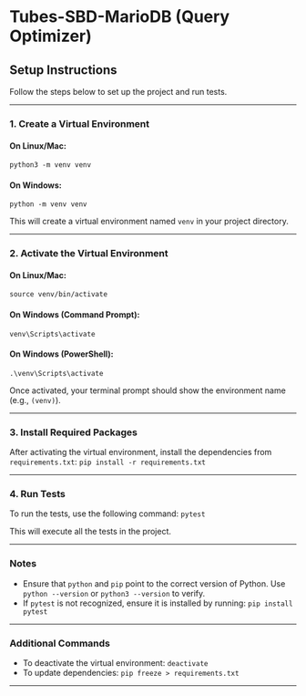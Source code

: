 # Tubes-SBD-MarioDB (Query Optimizer)

## Setup Instructions

Follow the steps below to set up the project and run tests.

---

### 1. Create a Virtual Environment

#### On Linux/Mac:
```python3 -m venv venv```

#### On Windows:
```python -m venv venv```

This will create a virtual environment named `venv` in your project directory.

---

### 2. Activate the Virtual Environment

#### On Linux/Mac:
```source venv/bin/activate```

#### On Windows (Command Prompt):
```venv\Scripts\activate```

#### On Windows (PowerShell):
```.\venv\Scripts\activate```

Once activated, your terminal prompt should show the environment name (e.g., `(venv)`).

---

### 3. Install Required Packages
After activating the virtual environment, install the dependencies from `requirements.txt`:
```pip install -r requirements.txt```

---

### 4. Run Tests
To run the tests, use the following command:
```pytest```

This will execute all the tests in the project.

---

### Notes
- Ensure that `python` and `pip` point to the correct version of Python. Use `python --version` or `python3 --version` to verify.
- If `pytest` is not recognized, ensure it is installed by running:
  ```pip install pytest```

---

### Additional Commands
- To deactivate the virtual environment:
  ```deactivate```
- To update dependencies:
  ```pip freeze > requirements.txt```

---

